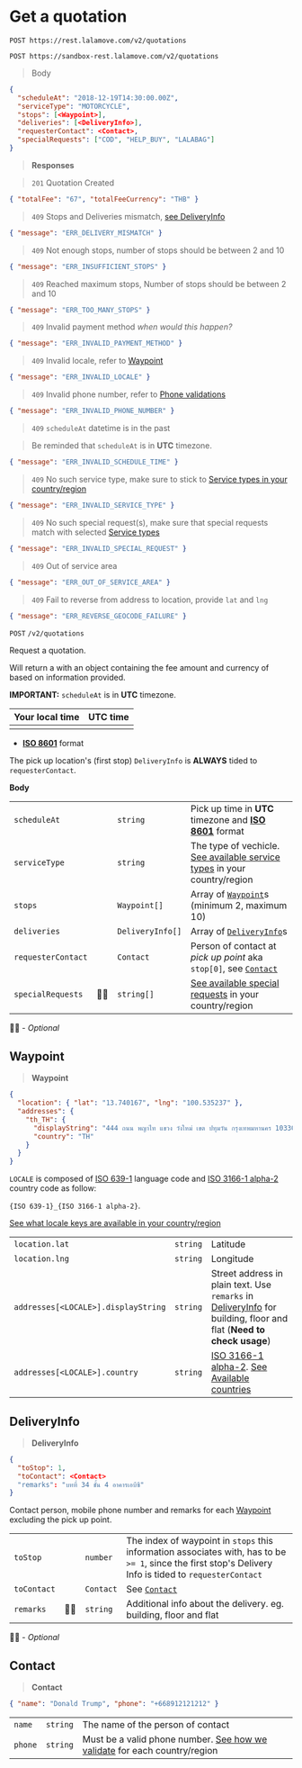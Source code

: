 # Get a quotation

```plaintext--prod
POST https://rest.lalamove.com/v2/quotations
```

```plaintext--sandbox
POST https://sandbox-rest.lalamove.com/v2/quotations
```

> Body

```json
{
  "scheduleAt": "2018-12-19T14:30:00.00Z",
  "serviceType": "MOTORCYCLE",
  "stops": [<Waypoint>],
  "deliveries": [<DeliveryInfo>],
  "requesterContact": <Contact>,
  "specialRequests": ["COD", "HELP_BUY", "LALABAG"]
}
```

> **Responses**

> `201`
> Quotation Created

```json
{ "totalFee": "67", "totalFeeCurrency": "THB" }
```

> `409`
> Stops and Deliveries mismatch, [see DeliveryInfo](#get-a-quotation-deliveryinfo)

```json
{ "message": "ERR_DELIVERY_MISMATCH" }
```

> `409`
> Not enough stops, number of stops should be between 2 and 10

```json
{ "message": "ERR_INSUFFICIENT_STOPS" }
```

> `409`
> Reached maximum stops, Number of stops should be between 2 and 10

```json
{ "message": "ERR_TOO_MANY_STOPS" }
```

> `409`
> Invalid payment method _when would this happen?_

```json
{ "message": "ERR_INVALID_PAYMENT_METHOD" }
```

> `409`
> Invalid locale, refer to [Waypoint](#get-a-quotation-waypoint)

```json
{ "message": "ERR_INVALID_LOCALE" }
```

> `409`
> Invalid phone number, refer to [Phone validations](#available-countries-phone-validations)

```json
{ "message": "ERR_INVALID_PHONE_NUMBER" }
```

> `409` `scheduleAt` datetime is in the past

> <aside class="warning">Be reminded that <code>scheduleAt</code> is in <b>UTC</b> timezone.</aside>

```json
{ "message": "ERR_INVALID_SCHEDULE_TIME" }
```

> `409`
> No such service type, make sure to stick to [Service types in your country/region](#service-types)

```json
{ "message": "ERR_INVALID_SERVICE_TYPE" }
```

> `409`
> No such special request(s), make sure that special requests match with selected [Service types](#service-types)

```json
{ "message": "ERR_INVALID_SPECIAL_REQUEST" }
```

> `409`
> Out of service area

```json
{ "message": "ERR_OUT_OF_SERVICE_AREA" }
```

> `409`
> Fail to reverse from address to location, provide `lat` and `lng`

```json
{ "message": "ERR_REVERSE_GEOCODE_FAILURE" }
```

`POST` `/v2/quotations`

Request a quotation.

Will return a with an object containing the fee amount and currency of based on information provided.

<aside class="warning"><b>IMPORTANT:</b> <code>scheduleAt</code> is in <b>UTC</b> timezone.</aside>

<script src="//cdnjs.cloudflare.com/ajax/libs/moment.js/2.23.0/moment.min.js"></script>

<script>
  (function() {
    window.now = moment()
  })()
</script>

<table>
  <thead>
    <tr>
      <th>Your local time</th>
      <th>UTC time</th>
    </tr>
  </thead>
  <tbody>
    <tr>
      <td><script>document.write(now.toISOString(true))</script></td>
      <td><script>document.write(now.toISOString())</script></td>
    </tr>
  <tbody>
</table>

* [**ISO 8601**](https://en.wikipedia.org/wiki/ISO_8601) format

<aside class="warning">
The pick up location's (first stop) <code>DeliveryInfo</code> is <b>ALWAYS</b> tided to <code>requesterContact</code>.
</aside>

**Body**

|                    |     |                  |                                                                                                    |
| ------------------ | --- | ---------------- | -------------------------------------------------------------------------------------------------- |
| `scheduleAt`       |     | `string`         | Pick up time in **UTC** timezone and [**ISO 8601**](https://en.wikipedia.org/wiki/ISO_8601) format |
| `serviceType`      |     | `string`         | The type of vechicle. [See available service types](#service-types) in your country/region         |
| `stops`            |     | `Waypoint[]`     | Array of [`Waypoint`](#waypoint)s (minimum 2, maximum 10)                                          |
| `deliveries`       |     | `DeliveryInfo[]` | Array of [`DeliveryInfo`](#deliveryinfo)s                                                          |
| `requesterContact` |     | `Contact`        | Person of contact at _pick up point_ aka `stop[0]`, see [`Contact`](#get-a-quotation-contact)      |  |
| `specialRequests`  | 🤷‍♀️  | `string[]`       | [See available special requests](#service-types) in your country/region                            |

🤷‍♀️ - _Optional_

## Waypoint

> **Waypoint**

```json
{
  "location": { "lat": "13.740167", "lng": "100.535237" },
  "addresses": {
    "th_TH": {
      "displayString": "444 ถนน พญาไท แขวง วังใหม่ เขต ปทุมวัน กรุงเทพมหานคร 10330 ประเทศไทย",
      "country": "TH"
    }
  }
}
```

`LOCALE` is composed of [ISO 639-1](https://en.wikipedia.org/wiki/List_of_ISO_639-1_codes) language code and [ISO 3166-1 alpha-2](https://en.wikipedia.org/wiki/ISO_3166-1_alpha-2) country code as follow:

`{ISO 639-1}_{ISO 3166-1 alpha-2}`.

[See what locale keys are available in your country/region](#available-countries)

|                                     |          |                                                                                                                           |
| ----------------------------------- | -------- | ------------------------------------------------------------------------------------------------------------------------- |
| `location.lat`                      | `string` | Latitude                                                                                                                  |
| `location.lng`                      | `string` | Longitude                                                                                                                 |
| `addresses[<LOCALE>].displayString` | `string` | Street address in plain text. Use `remarks` in [DeliveryInfo](#get-a-quotation-deliveryinfo) for building, floor and flat (**Need to check usage**) |
| `addresses[<LOCALE>].country`       | `string` | [ISO 3166-1 alpha-2](https://en.wikipedia.org/wiki/ISO_3166-1_alpha-2). [See Available countries](#available-countries)   |

## DeliveryInfo

> **DeliveryInfo**

```json
{
  "toStop": 1,
  "toContact": <Contact>
  "remarks": "บทที่ 34 ชั้น 4 อาคารเอบีซี"
}
```

Contact person, mobile phone number and remarks for each [Waypoint](#get-a-quotation-waypoint) excluding the pick up point.

|             |     |           |                                                                                                                                                            |
| ----------- | --- | --------- | ---------------------------------------------------------------------------------------------------------------------------------------------------------- |
| `toStop`    |     | `number`  | The index of waypoint in `stops` this information associates with, has to be `>= 1`, since the first stop's Delivery Info is tided to `requesterContact` |
| `toContact` |     | `Contact` | See [`Contact`](#get-a-quotation-contact)                                                                                                                  |
| `remarks`   | 🤷‍♀️  | `string`  | Additional info about the delivery. eg. building, floor and flat                                                                                           |

🤷‍♀️ - _Optional_

## Contact

> **Contact**

```json
{ "name": "Donald Trump", "phone": "+668912121212" }
```

|         |          |                                                                                                                     |
| ------- | -------- | ------------------------------------------------------------------------------------------------------------------- |
| `name`  | `string` | The name of the person of contact                                                                                   |
| `phone` | `string` | Must be a valid phone number. [See how we validate](#available-countries-phone-validations) for each country/region |

